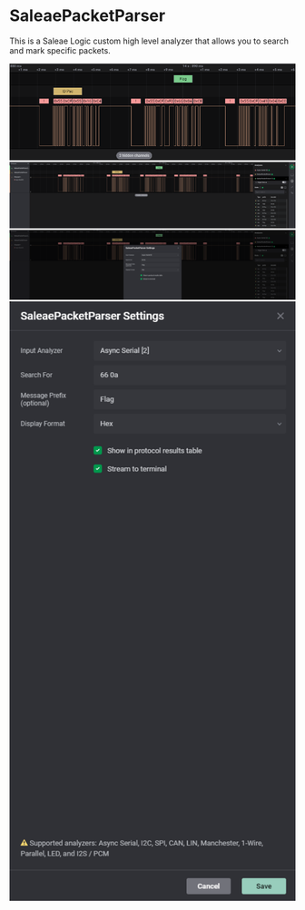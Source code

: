 # SaleaePacketParser
This is a Saleae Logic custom high level analyzer that allows you to search and mark specific packets.

<img src="images/1.png" width="800" >
<img src="images/2.png" width="800" >
<img src="images/3.png" width="800" >
<img src="images/4.png" width="800" >
